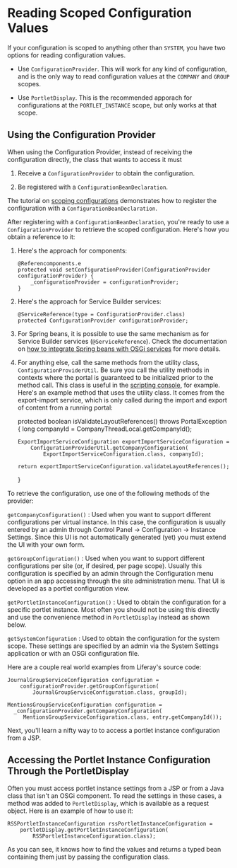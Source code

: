# Reading Scoped Configuration Values [](id=reading-configuration-values-from-a-configuration-provider)

If your configuration is scoped to anything other than `SYSTEM`, you have two
options for reading configuration values.

-   Use `ConfigurationProvider`. This will work for any kind of configuration,
    and is the only way to read configuration values at the `COMPANY` and
    `GROUP` scopes.

-   Use `PortletDisplay`. This is the recommended apporach for configurations
    at the `PORTLET_INSTANCE` scope, but only works at that scope.

## Using the Configuration Provider [](id=using-the-configuration-provider)

When using the Configuration Provider, instead of receiving the configuration
directly, the class that wants to access it must 

1.  Receive a `ConfigurationProvider` to obtain the configuration.

2.  Be registered with a `ConfigurationBeanDeclaration`.

The tutorial on 
[scoping configurations](/docs/7-2/frameworks/-/knowledge_base/f/scoping-configurations) 
demonstrates how to register the configuration with a `ConfigurationBeanDeclaration`.

After registering with a `ConfigurationBeanDeclaration`, you're ready to use a
`ConfigurationProvider` to retrieve the scoped configuration. Here's how you
obtain a reference to it:

1.  Here's the approach for components:

        @Referencomponents.e
        protected void setConfigurationProvider(ConfigurationProvider configurationProvider) {
            _configurationProvider = configurationProvider;
        }

2.  Here's the approach for Service Builder services:

        @ServiceReference(type = ConfigurationProvider.class)
        protected ConfigurationProvider configurationProvider;

3.  For Spring beans, it is possible to use the same mechanism as for Service
    Builder services (`@ServiceReference`). Check the documentation on 
    [how to integrate Spring beans with OSGi services](/docs/7-2/frameworks/-/knowledge_base/f/invoking-services-from-service-builder-code#referencing-an-osgi-service)
    for more details.

4.  For anything else, call the same methods from the utility class,
    `ConfigurationProviderUtil`. Be sure you call the utility methods in
    contexts where the portal is guaranteed to be initialized prior to the
    method call. This class is useful in the 
    [scripting console](/docs/7-2/user/-/knowledge_base/u/running-scripts-from-the-script-console),
    for example. Here's an example method that uses the utility class. It comes
    from the export-import service, which is only called during the import and
    export of content from a running portal:

	protected boolean isValidateLayoutReferences() throws PortalException {
		long companyId = CompanyThreadLocal.getCompanyId();

		ExportImportServiceConfiguration exportImportServiceConfiguration =
			ConfigurationProviderUtil.getCompanyConfiguration(
				ExportImportServiceConfiguration.class, companyId);

		return exportImportServiceConfiguration.validateLayoutReferences();
	}

To retrieve the configuration, use one of the following methods of the provider:

`getCompanyConfiguration()`
: Used when you want to support different configurations per virtual instance.
In this case, the configuration is usually entered by an admin through Control
Panel &rarr; Configuration &rarr; Instance Settings. Since this UI is not
automatically generated (yet) you must extend the UI with your own form.

`getGroupConfiguration()`
: Used when you want to support different configurations per site (or, if
desired, per page scope). Usually this configuration is specified by an admin
through the Configuration menu option in an app accessing through the site
administration menu. That UI is developed as a portlet configuration view.

`getPortletInstanceConfiguration()`
: Used to obtain the configuration for a specific portlet instance. Most often
you should not be using this directly and use the convenience method in
`PortletDisplay` instead as shown below.

`getSystemConfiguration`
: Used to obtain the configuration for the system scope. These settings are
specified by an admin via the System Settings application or with an OSGi
configuration file.

Here are a couple real world examples from Liferay's source code:

    JournalGroupServiceConfiguration configuration =
        configurationProvider.getGroupConfiguration(
            JournalGroupServiceConfiguration.class, groupId);

    MentionsGroupServiceConfiguration configuration =
      _configurationProvider.getCompanyConfiguration(
         MentionsGroupServiceConfiguration.class, entry.getCompanyId());

Next, you'll learn a nifty way to to access a portlet instance configuration
from a JSP.

## Accessing the Portlet Instance Configuration Through the PortletDisplay [](id=accessing-the-portlet-instance-configuration-through-the-portletdisplay)

Often you must access portlet instance settings from a JSP or from a Java class
that isn't an OSGi component. To read the settings in these cases, a
method was added to `PortletDisplay`, which is available as a request object.
Here is an example of how to use it:

    RSSPortletInstanceConfiguration rssPortletInstanceConfiguration =
        portletDisplay.getPortletInstanceConfiguration(
            RSSPortletInstanceConfiguration.class);

As you can see, it knows how to find the values and returns a typed bean
containing them just by passing the configuration class.
